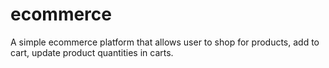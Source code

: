 # ecommerce
A simple ecommerce platform that allows user to shop for products, add to cart, update product quantities in carts.
